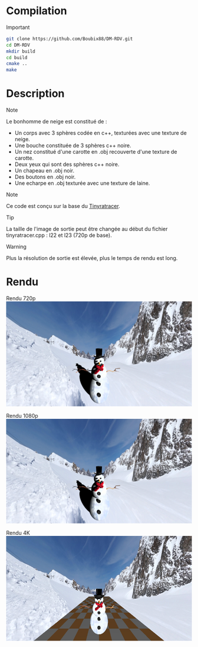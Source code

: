 # Compilation
> [!IMPORTANT]
> ```sh
> git clone https://github.com/Boubix88/DM-RDV.git
> cd DM-RDV
> mkdir build
> cd build
> cmake ..
> make
> ```

# Description
> [!NOTE]
>Le bonhomme de neige est constitué de :
> - Un corps avec 3 sphères codée en c++, texturées avec une texture de neige.
> - Une bouche constituée de 3 sphères c++ noire.
> - Un nez constitué d'une carotte en .obj recouverte d'une texture de carotte.
> - Deux yeux qui sont des sphères c++ noire.
> - Un chapeau en .obj noir.
> - Des boutons en .obj noir.
> - Une echarpe en .obj texturée avec une texture de laine.

> [!NOTE]
> Ce code est conçu sur la base du [Tinyratracer](https://github.com/ssloy/tinyraytracer/tree/homework_assignment).

> [!TIP]
> La taille de l'image de sortie peut être changée au début du fichier tinyratracer.cpp : l22 et l23 (720p de base).

> [!WARNING]
> Plus la résolution de sortie est élevée, plus le temps de rendu est long.

# Rendu
Rendu 720p
![](https://raw.githubusercontent.com/Boubix88/DM-RDV/master/out/out_720.jpg)

Rendu 1080p
![](https://raw.githubusercontent.com/Boubix88/DM-RDV/master/out/out_1080.jpg)

Rendu 4K
![](https://raw.githubusercontent.com/Boubix88/DM-RDV/master/out/out_4K.jpg)
